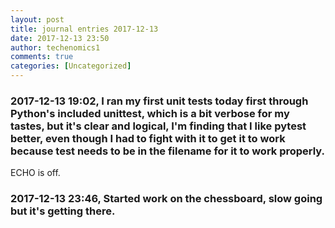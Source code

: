 ```yaml
---
layout: post
title: journal entries 2017-12-13
date: 2017-12-13 23:50
author: techenomics1
comments: true
categories: [Uncategorized]
---
```

### 2017-12-13 19:02, I ran my first unit tests today first through Python's included unittest, which is a bit verbose for my tastes, but it's clear and logical, I'm finding that I like pytest better, even though I had to fight with it to get it to work because test needs to be in the filename for it to work properly.  
ECHO is off.
### 2017-12-13 23:46, Started work on the chessboard, slow going but it's getting there.   
